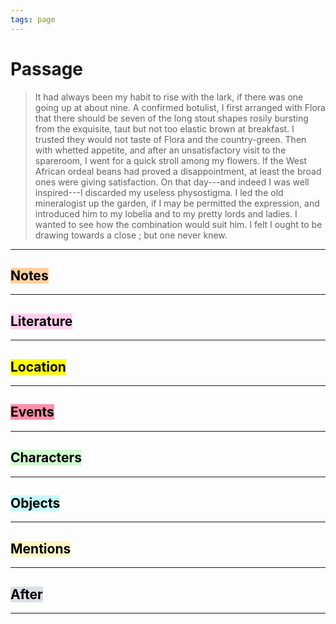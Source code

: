 ```yaml
---
tags: page
---
```


# Passage
> It had always been my habit to rise with the lark, if there was one going up at about nine. A confirmed botulist, I first arranged with Flora that there should be seven of the long stout shapes rosily bursting from the exquisite, taut but not too elastic brown at breakfast. I trusted they would not taste of Flora and the country-green. Then with whetted appetite, and after an unsatisfactory visit to the spareroom, I went for a quick stroll among my flowers. If the West African ordeal beans had proved a disappointment, at least the broad ones were giving satisfaction. On that day---and indeed I was well inspired---I discarded my useless physostigma. I led the old mineralogist up the garden, if I may be permitted the expression, and introduced him to my lobelia and to my pretty lords and ladies. I wanted to see how the combination would suit him. I felt I ought to be drawing towards a close ; but one never knew.
---
## <mark style="background: #FFB86CA6;">Notes</mark>
---


## <mark style="background: #FFB8EBA6;">Literature</mark>
---

## <mark class="hltr-purple">Location</mark>
---

## <mark style="background: #FF5582A6;">Events</mark>
---

## <mark style="background: #BBFABBA6;">Characters</mark>
---

## <mark style="background: #ABF7F7A6;">Objects</mark>
---

## <mark style="background: #FFF3A3A6;">Mentions</mark>
---

## <mark style="background: #CACFD9A6;">After</mark>
---